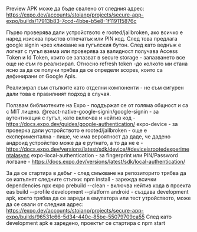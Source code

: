 Preview APK може да бъде свалено от следния адрес: https://expo.dev/accounts/stoianp/projects/secure-app-expo/builds/17913b83-7ccd-4bbe-b5e8-1f119115876c

Първо проверява дали устройството е rooted/jailbroken, ако всичко е наред изисквa пръстов отпечатък или PIN код. 
След това предлага google signin чрез кликване на гугълския бутон.
След като веднъж е логнат с гугъл взема или проверява за валидност получава Access Token и Id Token, които се запазват в secure storage - запазването все още не съм го реализирал.
Относно refresh token -до колкото ми стана ясно за да се получи трябва да се определи scopes, които са дефинирани от Google Apis.

Реализирал съм стъпките като отделни компоненти - не съм сигурен дали това е правилният подход в случая.

Ползвам библиотеките на Expo - поддържат се от голяма общност и са с MIT лиценз.
@react-native-google-signin/google-signin - за аутентикация с гугъл, като включва и нейтив код - https://docs.expo.dev/guides/google-authentication/
expo-device - за проверка дали устройството е rooted/jailbroken - още е експериментална - пише, че има вероятност да даде, че дадено андроид устройство може да е рутнато, а то да не е - https://docs.expo.dev/versions/latest/sdk/device/#deviceisrootedexperimentalasync
expo-local-authentication - за fingerprint или PIN/Password логване - https://docs.expo.dev/versions/latest/sdk/local-authentication/

За да се стартира в дебъг - след смъкване на репозиторито трябва да се изпълнят следните стъпки:
npm install - зарежда всички dependencies
npx expo prebuild --clean - включва нейтив кода в проекта
eas build --profile development --platform android - създава development apk, което трябва да се зареди в емулатора или тест утройството, може да се свали от следния адрес: https://expo.dev/accounts/stoianp/projects/secure-app-expo/builds/96531c66-5d34-440c-85be-55079709ca55
След като development apk е заредено, проектът се стартира с
npm start
